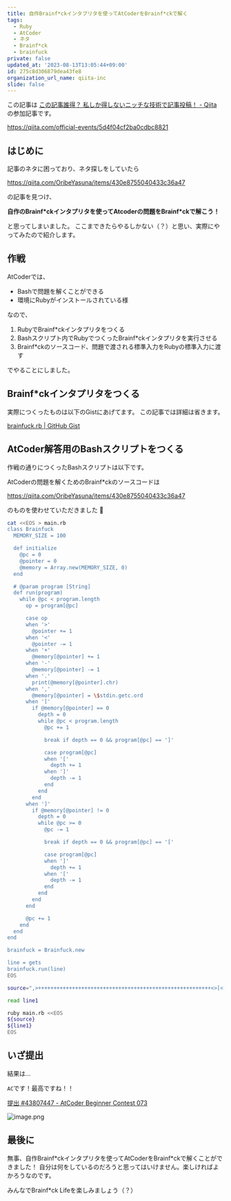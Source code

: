 ```yaml
---
title: 自作Brainf*ckインタプリタを使ってAtCoderをBrainf*ckで解く
tags:
  - Ruby
  - AtCoder
  - ネタ
  - Brainf*ck
  - brainfuck
private: false
updated_at: '2023-08-13T13:05:44+09:00'
id: 275c8d306879dea43fe8
organization_url_name: qiita-inc
slide: false
---
```


この記事は [この記事誰得？ 私しか得しないニッチな技術で記事投稿！ - Qiita](https://qiita.com/official-events/5d4f04cf2ba0cdbc8821) の参加記事です。

https://qiita.com/official-events/5d4f04cf2ba0cdbc8821

## はじめに

記事のネタに困っており、ネタ探しをしていたら

https://qiita.com/OribeYasuna/items/430e8755040433c36a47

の記事を見つけ、

**自作のBrainf\*ckインタプリタを使ってAtcoderの問題をBrainf\*ckで解こう！**

と思ってしまいました。
ここまできたらやるしかない（？）と思い、実際にやってみたので紹介します。

## 作戦

AtCoderでは、

- Bashで問題を解くことができる
- 環境にRubyがインストールされている様

なので、

1. RubyでBrainf\*ckインタプリタをつくる
2. Bashスクリプト内でRubyでつくったBrainf\*ckインタプリタを実行させる
3. Brainf\*ckのソースコード、問題で渡される標準入力をRubyの標準入力に渡す

でやることにしました。

## Brainf\*ckインタプリタをつくる

実際につくったものは以下のGistにあげてます。
この記事では詳細は省きます。

[brainfuck.rb | GitHub Gist](https://gist.github.com/ohakutsu/3f9d6829ed3a7887ab48b6aa3273e9ae)

## AtCoder解答用のBashスクリプトをつくる

作戦の通りにつくったBashスクリプトは以下です。

AtCoderの問題を解くためのBrainf\*ckのソースコードは

https://qiita.com/OribeYasuna/items/430e8755040433c36a47

のものを使わせていただきました :pray:

```bash
cat <<EOS > main.rb
class Brainfuck
  MEMORY_SIZE = 100

  def initialize
    @pc = 0
    @pointer = 0
    @memory = Array.new(MEMORY_SIZE, 0)
  end

  # @param program [String]
  def run(program)
    while @pc < program.length
      op = program[@pc]

      case op
      when '>'
        @pointer += 1
      when '<'
        @pointer -= 1
      when '+'
        @memory[@pointer] += 1
      when '-'
        @memory[@pointer] -= 1
      when '.'
        print(@memory[@pointer].chr)
      when ','
        @memory[@pointer] = \$stdin.getc.ord
      when '['
        if @memory[@pointer] == 0
          depth = 0
          while @pc < program.length
            @pc += 1

            break if depth == 0 && program[@pc] == ']'

            case program[@pc]
            when '['
              depth += 1
            when ']'
              depth -= 1
            end
          end
        end
      when ']'
        if @memory[@pointer] != 0
          depth = 0
          while @pc >= 0
            @pc -= 1

            break if depth == 0 && program[@pc] == '['

            case program[@pc]
            when ']'
              depth += 1
            when '['
              depth -= 1
            end
          end
        end
      end

      @pc += 1
    end
  end
end

brainfuck = Brainfuck.new

line = gets
brainfuck.run(line)
EOS

source=",>++++++++++++++++++++++++++++++++++++++++++++++++++++++++<>[<[->>+>+<<<]>>>[-<<<+>>>]<<>[[-]<<->>]<-]<>>>>>>>>+<<<<<<<<[[-]>+++++++++[>++++++++++<-]>-.<+++[>++++<-]>.<+++++++[>++<-]>.>>>>>>-<<<<<<<<]>>>>>>>>[[-]>,>++++++++++++++++++++++++++++++++++++++++++++++++++++++++<>[<[->>+>+<<<]>>>[-<<<+>>>]<<>[[-]<<->>]<-]<>>>>>>>>+<<<<<<<<[[-]>+++++++++[>++++++++++<-]>-.<+++[>++++<-]>.<+++++++[>++<-]>.>>>>>>-<<<<<<<<]>>>>>>>>[[-]>+++++++++++[>+++++++<-]>+.<+++[>+++++++++++<-]>.<<]<<]"

read line1

ruby main.rb <<EOS
${source}
${line1}
EOS
```

## いざ提出

結果は...

`AC`です！最高ですね！！

[提出 #43807447 - AtCoder Beginner Contest 073](https://atcoder.jp/contests/abc073/submissions/43807447)

![image.png](https://qiita-image-store.s3.ap-northeast-1.amazonaws.com/0/352836/5f892a76-aa12-6cf5-bc1a-0d3c93622a4e.png)

## 最後に

無事、自作Brainf\*ckインタプリタを使ってAtCoderをBrainf\*ckで解くことができました！
自分は何をしているのだろうと思ってはいけません。楽しければよかろうなのです。

みんなでBrainf\*ck Lifeを楽しみましょう（？）
